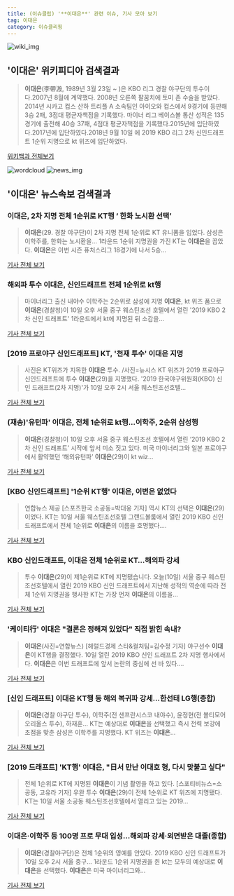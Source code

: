 ```yaml
---
title: (이슈클립) '**이대은**' 관련 이슈, 기사 모아 보기
tag: 이대은
category: 이슈클리핑
---
```

![wiki_img](https://user-images.githubusercontent.com/42597476/44503234-41136a80-a6d0-11e8-9071-6fc6418eafe4.png)
## **'**이대은**'** 위키피디아 검색결과
>**이대은**(李帶溵, 1989년 3월 23일 ~ )은 KBO 리그 경찰 야구단의 투수이다.2007년 8월에 계약했다. 2008년 오른쪽 팔꿈치에 토미 존 수술을 받았다. 2014년 시카고 컵스 산하 트리플 A 소속팀인 아이오와 컵스에서 9경기에 등판해 3승 2패, 3점대 평균자책점을 기록했다. 마이너 리그 베이스볼 통산 성적은 135경기에 출전해 40승 37패, 4점대 평균자책점을 기록했다.2015년에 입단하였다.2017년에 입단하였다.2018년 9월 10일 에 2019 KBO 리그 2차 신인드래프트 1순위 지명으로 kt 위즈에 입단하였다.

<a href="https://ko.wikipedia.org/wiki/이대은" target="_blank">위키백과 전체보기</a>

![wordcloud](https://s3.ap-northeast-2.amazonaws.com/lyrics101-wordcloud/2018-09-10-1536563761.png)
![news_img](https://user-images.githubusercontent.com/42597476/44507050-1206f400-a6e4-11e8-8d98-7ffbfebb353f.png)
## **'**이대은**'** 뉴스속보 검색결과
### **이대은**, 2차 지명 전체 1순위로 KT행 ‘ 한화 노시환 선택’

>**이대은**(29. 경찰 야구단)이 2차 지명 전체 1순위로 KT 유니폼을 입었다. 삼성은 이학주를, 한화는 노시환을... 1라운드 1순위 지명권을 가진 KT는 **이대은**을 꼽았다. **이대은**은 이번 시즌 퓨처스리그 18경기에 나서 5승...

<a href="http://news.mtn.co.kr/newscenter/news_viewer.mtn?gidx=2018091016041898245" target="_blank">기사 전체 보기</a>

### 해외파 투수 **이대은**, 신인드래프트 전체 1순위로 kt행

>마이너리그 출신 내야수 이학주는 2순위로 삼성에 지명 **이대은**, kt 위즈 품으로 **이대은**(경찰청)이 10일 오후 서울 중구 웨스틴조선 호텔에서 열린 '2019 KBO 2차 신인 드래프트' 1라운드에서 kt에 지명된 뒤 소감을...

<a href="http://app.yonhapnews.co.kr/YNA/Basic/SNS/r.aspx?c=AKR20180910093200007&did=1195m" target="_blank">기사 전체 보기</a>

### [2019 프로야구 신인드래프트] KT, '천재 투수' **이대은** 지명

>사진은 KT위즈가 지목한 **이대은** 투수. /사진=뉴시스 KT 위즈가 2019 프로야구 신인드래프트에 투수 **이대은**(29)을 지명했다. '2019 한국야구위원회(KBO) 신인 드래프트(2차 지명)'가 10일 오후 2시 서울 웨스틴조선호텔...

<a href="http://moneys.mt.co.kr/news/mwView.php?no=2018091014208096761" target="_blank">기사 전체 보기</a>

### (재송)'유턴파' **이대은**, 전체 1순위로 kt행...이학주, 2순위 삼성행

>**이대은**(경찰청)이 10일 오후 서울 중구 웨스틴조선 호텔에서 열린 ‘2019 KBO 2차 신인 드래프트’ 시작에 앞서 미소 짓고 있다. 미국 마이너리그와 일본 프로야구에서 활약했던 ‘해외유턴파’ **이대은**(29)이 kt wiz...

<a href="http://starin.edaily.co.kr/news/newspath.asp?newsid=01233286619338808" target="_blank">기사 전체 보기</a>

### [KBO 신인드래프트] '1순위 KT행' **이대은**, 이변은 없었다

>연합뉴스 제공 [스포츠한국 소공동=박대웅 기자] 역시 KT의 선택은 **이대은**(29)이었다. KT는 10일 서울 웨스틴조선호텔 그랜드볼룸에서 열린 2019 KBO 신인드래프트에서 전체 1순위로 **이대은**의 이름을 호명했다....

<a href="http://sports.hankooki.com/lpage/baseball/201809/sp2018091014112757360.htm" target="_blank">기사 전체 보기</a>

### KBO 신인드래프트, **이대은** 전체 1순위로 KT…해외파 강세

>투수 **이대은**(29)이 제1순위로 KT에 지명됐습니다. 오늘(10일) 서울 중구 웨스틴조선호텔에서 열린 2019 KBO 신인 드래프트에서 지난해 성적의 역순에 따라 전체 1순위 지명권을 행사한 KT는 가장 먼저 **이대은**의 이름을...

<a href="http://news.kbs.co.kr/news/view.do?ncd=4036482&ref=A" target="_blank">기사 전체 보기</a>

### '케이티行' **이대은** "결론은 정해져 있었다" 직접 밝힌 속내?

>**이대은**(사진=연합뉴스) [헤럴드경제 스타&컬처팀=김수정 기자] 야구선수 **이대은**이 KT행을 결정했다. 10일 열린 2019 KBO 신인 드래프트 2차 지명 행사에서다. **이대은**은 이번 드래프트에 앞서 논란의 중심에 선 바 있다....

<a href="http://biz.heraldcorp.com/culture/view.php?ud=201809101442574297366_1" target="_blank">기사 전체 보기</a>

### [신인 드래프트] **이대은** KT행 등 해외 복귀파 강세…한선태 LG행(종합)

>**이대은**(경찰 야구단 투수), 이학주(전 샌프란시스코 내야수), 윤정현(전 볼티모어 오리올스 투수), 하재훈... KT는 예상대로 **이대은**을 선택했고 즉시 전력 보강에 초점을 맞춘 삼성은 이학주를 지명했다.   KT 위즈는 **이대은**...

<a href="http://www.osen.co.kr/article/G1110986372" target="_blank">기사 전체 보기</a>

### [2019 드래프트] 'KT행' **이대은**, "日서 만난 이대호 형, 다시 맞붙고 싶다"

>전체 1순위로 KT에 지명된 **이대은**이 기념 촬영을 하고 있다. [스포티비뉴스=소공동, 고유라 기자] 우완 투수 **이대은**(29)이 전체 1순위로 KT 위즈에 지명됐다. KT는 10일 서울 소공동 웨스틴조선호텔에서 열리고 있는 2019...

<a href="http://www.spotvnews.co.kr/?mod=news&act=articleView&idxno=235874" target="_blank">기사 전체 보기</a>

### **이대은**·이학주 등 100명 프로 무대 입성…해외파 강세·외면받은 대졸(종합)

>**이대은**(경찰야구단)은 전체 1순위의 영예를 안았다. 2019 KBO 신인 드래프트가 10일 오후 2시 서울 중구... 1라운드 1순위 지명권을 쥔 kt는 모두의 예상대로 **이대은**을 선택했다. **이대은**은 미국 마이너리그와...

<a href="http://stoo.asiae.co.kr/news/naver_view.htm?idxno=2018091015465568995" target="_blank">기사 전체 보기</a>


